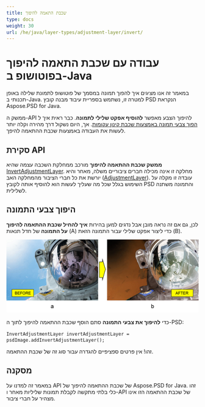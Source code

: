 ```yaml
---
title: שכבת התאמה להיפוך
type: docs
weight: 30
url: /he/java/layer-types/adjustment-layer/invert/
---
```


# עבודה עם שכבת התאמה להיפוך בפוטושופ ב-Java

במאמר זה אנו מציגים איך להפוך תמונה במסמך של פוטושופ לתמונת שלילה באופן תכנותי ב-Java. למטרה זו, נשתמש בספריית עיבוד מבנה קובץ PSD הנקראת Aspose.PSD for Java.

ממשק ה-API להיפוך הצבע מאפשר **להוסיף אפקט שלילי לתמונה**. כבר ראית איך ל [הפוך צבעי תמונה באמצעות שכבת קינון עקומות](/psd/he//java/layer-types/adjustment-layer/curves/). אך, היום נשקול דרך מהירה וקלה יותר לעשות את העבודה באמצעות שכבת ההתאמה להיפך.

## סקירת API

**ממשק שכבת ההתאמה להיפוך** מורכב ממחלקת השכבה עצמה שהיא [InvertAdjustmentLayer](https://reference.aspose.com/psd/java/com.aspose.psd.fileformats.psd.layers.adjustmentlayers/InvertAdjustmentLayer). מחלקה זו אינה מכילה חברים ציבוריים משלה, מאחר והיא יורשת את כל חברי הציבור מהמחלקה האב ([AdjustmentLayer](https://reference.aspose.com/psd/java/com.aspose.psd.fileformats.psd.layers.adjustmentlayers/AdjustmentLayer)). עובדה זו מקלה על השימוש בגלל שכל מה שעליך לעשות הוא להוסיף אותה לקובץ PSD והתמונה משתנה לשלילית.

## היפוך צבעי התמונה

לכן, גם אם זה נראה מובן אבל נדגים למען בהירות **איך להחיל שכבת ההתאמה להיפוך על התמונה** של חדל תנאות (A) כדי ליצור אפקט שלילי עבור התמונה הזאת (B).

![דוגמה להשקפת שכבת ההתאמה להיפוך לפני ואחרי](invert-adjustment-layer-figure-1.png)

כדי **להיפוך את צבעי התמונה** סתם הוסף שכבת ההתאמה להיפוך לתוך ה-PSD:

    InvertAdjustmentLayer invertAdjustmentLayer = psdImage.addInvertAdjustmentLayer();

זהו! אין פרטים ספציפיים להגדרה עבור סוג זה של שכבת ההתאמה.

## מסקנה

במאמר זה למדנו על API של שכבת ההתאמה להיפוך של Aspose.PSD for Java. זהו כלי בלתי מתקשה לקבלת תמונות שליליות מאחר ו-API של שכבת ההתאמה הזו אינו מצהיר על חברי ציבור.
